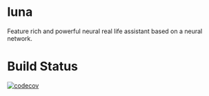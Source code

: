 # luna
Feature rich and powerful neural real life assistant based on a neural network.

# Build Status
[![codecov](https://codecov.io/gh/FelixKlauke/luna/branch/master/graph/badge.svg?token=WFOUSXJASg)](https://codecov.io/gh/FelixKlauke/luna)
